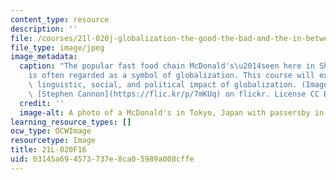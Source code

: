 ```yaml
---
content_type: resource
description: ''
file: /courses/21l-020j-globalization-the-good-the-bad-and-the-in-between-fall-2016/03145a694573737e8ca05989a008cffe_21L-020F16.jpg
file_type: image/jpeg
image_metadata:
  caption: "The popular fast food chain McDonald's\u2014seen here in Shibuya, Tokyo\u2014\
    is often regarded as a symbol of globalization. This course will examine the cultural,\
    \ linguistic, social, and political impact of globalization. (Image courtesy of\
    \ [Stephen Cannon](https://flic.kr/p/7mKUq) on flickr. License CC BY-NC-SA.)"
  credit: ''
  image-alt: A photo of a McDonald's in Tokyo, Japan with passersby in the foreground.
learning_resource_types: []
ocw_type: OCWImage
resourcetype: Image
title: 21L-020F16
uid: 03145a69-4573-737e-8ca0-5989a008cffe
---
```

